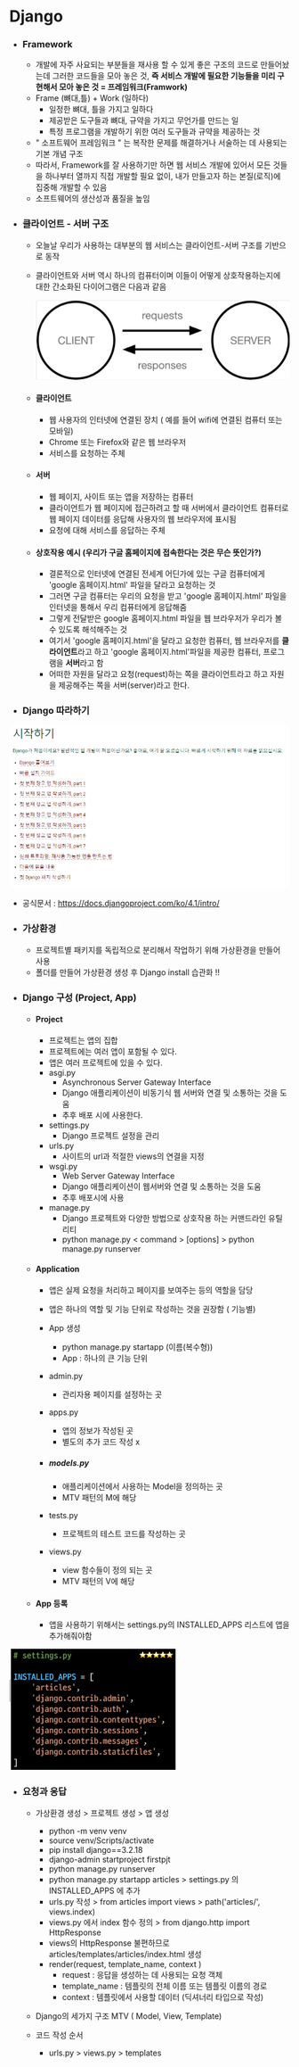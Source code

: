 # Django

- ### Framework

  - 개발에 자주 사요되는 부분들을 재사용 할 수 있게 좋은 구조의 코드로 만들어놨는데 그러한 코드들을 모아 놓은 것,  **즉 서비스 개발에 필요한 기능들을 미리 구현해서 모아 놓은 것 = 프레임워크(Framwork)**
  - Frame (뼈대,틀) + Work (일하다)
    - 일정한 뼈대, 틀을 가지고 일하다
    - 제공받은 도구들과 뼈대, 규약을 가지고 무언가를 만드는 일
    - 특정 프로그램을 개발하기 위한 여러 도구들과 규약을 제공하는 것
  - " 소프트웨어 프레임워크 " 는 복작한 문제를 해결하거나 서술하는 데 사용되는 기본 개념 구조
  - 따라서, Framework를 잘 사용하기만 하면 웹 서비스 개발에 있어서 모든 것들을 하나부터 열까지 직접 개발할 필요 없이, 내가 만들고자 하는 본질(로직)에 집중해 개발할 수 있음
  - 소프트웨어의 생산성과 품질을 높임



- ### 클라이언트 - 서버 구조

  - 오늘날 우리가 사용하는 대부분의 웹 서비스는 클라이언트-서버 구조를 기반으로 동작

  - 클라이언트와 서버 역시 하나의 컴퓨터이며 이들이 어떻게 상호작용하는지에 대한 간소화된 다이어그램은 다음과 같음

    

    ![image-20230314091733799](images\image-20230314091733799.png)

  - #### 클라이언트

    - 웹 사용자의 인터넷에 연결된 장치 ( 예를 들어 wifi에 연결된 컴퓨터 또는 모바일)
    - Chrome 또는 Firefox와 같은 웹 브라우저
    - 서비스를 요청하는 주체

  - #### 서버

    - 웹 페이지, 사이트 또는 앱을 저장하는 컴퓨터
    - 클라이언트가 웹 페이지에 접근하려고 할 때 서버에서 클라이언트 컴퓨터로 웹 페이지 데이터를 응답해 사용자의 웹 브라우저에 표시됨
    - 요청에 대해 서비스를 응답하는 주체

  - #### 상호작용 예시 (우리가 구글 홈페이지에 접속한다는 것은 무슨 뜻인가?)

    - 결론적으로 인터넷에 연결된 전세계 어딘가에 있는 구글 컴퓨터에게 'google 홈페이지.html' 파일을 달라고 요청하는 것
    - 그러면 구글 컴퓨터는 우리의 요청을 받고 'google 홈페이지.html' 파일을 인터넷을 통해서 우리 컴퓨터에게 응답해줌
    - 그렇게 전달받은 google 홈페이지.html 파일을 웹 브라우저가 우리가 볼 수 있도록 해석해주는 것
    - 여기서 'google 홈페이지.html'을 달라고 요청한 컴퓨터, 웹 브라우저를 **클라이언트**라고 하고 'google 홈페이지.html'파일을 제공한 컴퓨터, 프로그램을 **서버**라고 함
    - 어떠한 자원을 달라고 요청(request)하는 쪽을 클라이언트라고 하고 자원을 제공해주는 쪽을 서버(server)라고 한다.



- ### Django 따라하기

<img src="images\image-20230314101345914.png" alt="image-20230314101345914" style="zoom: 80%;" />

- 공식문서 : https://docs.djangoproject.com/ko/4.1/intro/

- ### 가상환경

  - 프로젝트별 패키지를 독립적으로 분리해서 작업하기 위해 가상환경을 만들어 사용
  - 폴더를 만들어 가상환경 생성 후 Django install 습관화 !!



- ### Django 구성 (Project, App)

  - #### Project

    - 프로젝트는 앱의 집합
    - 프로젝트에는 여러 앱이 포함될 수 있다.
    - 앱은 여러 프로젝트에 있을 수 있다.
    - asgi.py
      - Asynchronous Server Gateway Interface
      - Django 애플리케이션이 비동기식 웹 서버와 연결 및 소통하는 것을 도움
      - 추후 배포 시에 사용한다.
    - settings.py
      - Django 프로젝트 설정을 관리
    - urls.py
      - 사이트의 url과 적절한 views의 연결을 지정
    - wsgi.py
      - Web Server Gateway Interface
      - Django 애플리케이션이 웹서버와 연결 및 소통하는 것을 도움
      - 추후 배포시에 사용
    - manage.py
      - Django 프로젝트와 다양한 방법으로 상호작용 하는 커맨드라인 유틸리티
      - python manage.py < command > [options]  > python manage.py runserver

  - #### Application

    - 앱은 실제 요청을 처리하고 페이지를 보여주는 등의 역할을 담당

    - 앱은 하나의 역할 및 기능 단위로 작성하는 것을 권장함 ( 기능별)

    - App 생성

      - python manage.py startapp (이름(복수형))
      - App : 하나의 큰 기능 단위

    - admin.py

      - 관리자용 페이지를 설정하는 곳

    - apps.py

      - 앱의 정보가 작성된 곳
      - 별도의 추가 코드 작성 x

    - ##### models.py

      - 애플리케이션에서 사용하는 Model을 정의하는 곳
      - MTV 패턴의 M에 해당

    - tests.py

      - 프로젝트의 테스트 코드를 작성하는 곳

    - views.py

      - view 함수들이 정의 되는 곳
      - MTV 패턴의 V에 해당

  - #### App 등록

    - 앱을 사용하기 위해서는 settings.py의 INSTALLED_APPS 리스트에 앱을 추가해줘야함

<img src="images\image-20230314104846389.png" alt="image-20230314104846389" style="zoom: 67%;" />



- ### 요청과 응답

  - 가상환경 생성 > 프로젝트 생성 > 앱 생성

    - python -m venv venv
    - source venv/Scripts/activate
    - pip install django==3.2.18
    - django-admin startproject firstpjt
    - python manage.py runserver
    - python manage.py startapp articles > settings.py 의 INSTALLED_APPS 에 추가 
    - urls.py 작성 > from articles import views > path('articles/', views.index)
    - views.py 에서 index 함수 정의 > from django.http import HttpResponse
    - views의 HttpResponse 불편하므로 articles/templates/articles/index.html 생성
    - render(request, template_name, context )
      - request : 응답을 생성하는 데 사용되는 요청 객체
      - template_name : 템플릿의 전체 이름 또는 템플릿 이름의 경로
      - context : 템플릿에서 사용할 데이터 (딕셔너리 타입으로 작성)

    

  - Django의 세가지 구조 MTV ( Model, View, Template)

  - 코드 작성 순서

    - urls.py > views.py > templates